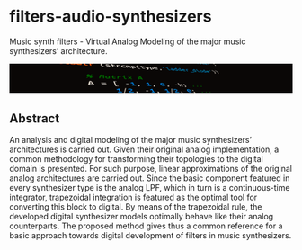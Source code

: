 # filters-audio-synthesizers
Music synth filters - Virtual Analog Modeling of the major music synthesizers’ architecture.

![Header](https://github.com/jlnkls/filters-audio-synthesizers/blob/main/img/code.png)

## Abstract
An analysis and digital modeling of the major music synthesizers’ architectures is carried out. 
Given their original analog implementation, a common methodology for transforming their topologies to the digital domain is presented. 
For such purpose, linear approximations of the original analog architectures are carried out. 
Since the basic component featured in every synthesizer type is the analog LPF, which in turn is a continuous-time integrator, trapezoidal integration is featured as the optimal tool for converting this block to digital. 
By means of the trapezoidal rule, the developed digital synthesizer models optimally behave like their analog counterparts. 
The proposed method gives thus a common reference for a basic approach towards digital development of filters in music synthesizers.
